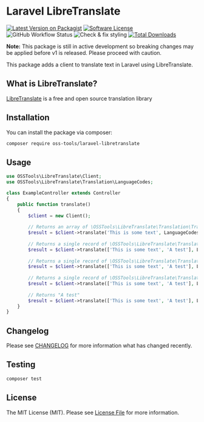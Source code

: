# Laravel LibreTranslate

[![Latest Version on Packagist](https://img.shields.io/packagist/v/oss-tools/laravel-libretranslate.svg?style=flat-square)](https://packagist.org/packages/oss-tools/laravel-libretranslate)
[![Software License](https://img.shields.io/badge/license-MIT-brightgreen.svg?style=flat-square)](LICENSE.md)
![GitHub Workflow Status](https://img.shields.io/github/workflow/status/oss-tools/laravel-libretranslate/run-tests?label=tests)
![Check & fix styling](https://github.com/oss-tools/laravel-libretranslate/workflows/Check%20&%20fix%20styling/badge.svg)
[![Total Downloads](https://img.shields.io/packagist/dt/oss-tools/laravel-libretranslate.svg?style=flat-square)](https://packagist.org/packages/oss-tools/laravel-libretranslate)

**Note:** This package is still in active development so breaking changes may be applied before v1 is released. Please proceed with caution.

This package adds a client to translate text in Laravel using LibreTranslate.

## What is LibreTranslate?

[LibreTranslate](https://github.com/LibreTranslate/LibreTranslate) is a free and open source translation library

## Installation

You can install the package via composer:

```bash
composer require oss-tools/laravel-libretranslate
```

## Usage

``` php
use OSSTools\LibreTranslate\Client;
use OSSTools\LibreTranslate\Translation\LanguageCodes;

class ExampleController extends Controller
{
    public function translate()
    {
        $client = new Client();
        
        // Returns an array of \OSSTools\LibreTranslate\Translation\Translation
        $result = $client->translate('This is some text', LanguageCodes::SPANISH)->getAll();
        
        // Returns a single record of \OSSTools\LibreTranslate\Translation\Translation
        $result = $client->translate(['This is some text', 'A test'], LanguageCodes::SPANISH)->first();
        
        // Returns a single record of \OSSTools\LibreTranslate\Translation\Translation
        $result = $client->translate(['This is some text', 'A test'], LanguageCodes::SPANISH)->last();
        
        // Returns a single record of \OSSTools\LibreTranslate\Translation\Translation
        $result = $client->translate(['This is some text', 'A test'], LanguageCodes::SPANISH)->get('A test');
        
        // Returns "A test"
        $result = $client->translate(['This is some text', 'A test'], LanguageCodes::SPANISH)->last()->getText();
    }
}
```

## Changelog

Please see [CHANGELOG](CHANGELOG.md) for more information what has changed recently.

## Testing

``` bash
composer test
```

## License

The MIT License (MIT). Please see [License File](LICENSE.md) for more information.

